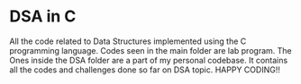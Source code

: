 # DSA in C
All the code related to Data Structures implemented using the C programming language.
Codes seen in the main folder are lab program. 
The Ones inside the DSA folder are a part of my personal codebase. It contains all the codes and challenges done so far on DSA topic.
HAPPY CODING!!
